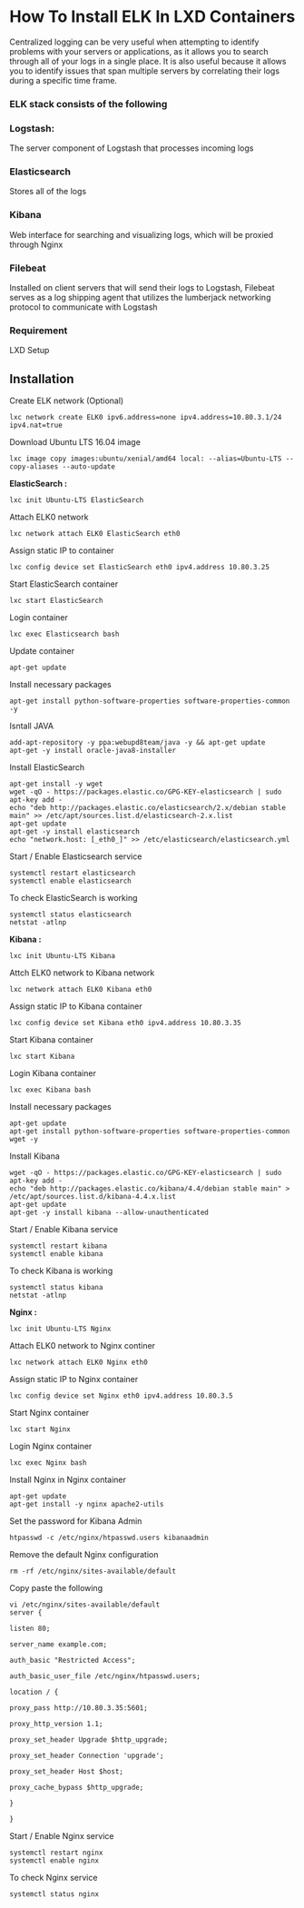 # How To Install ELK In LXD Containers

Centralized logging can be very useful when attempting to identify problems with your servers or applications, as it allows you to search through all of your logs in a single place. It is also useful because it allows you to identify issues that span multiple servers by correlating their logs during a specific time frame.

### ELK stack consists of the following

###  Logstash: 

The server component of Logstash that processes incoming logs

###  Elasticsearch

Stores all of the logs

### Kibana

Web interface for searching and visualizing logs, which will be proxied through Nginx

### Filebeat

Installed on client servers that will send their logs to Logstash, Filebeat serves as a log shipping agent that utilizes the lumberjack networking protocol to communicate with Logstash


### Requirement 

 LXD Setup
 
## Installation

Create ELK network (Optional)   

    lxc network create ELK0 ipv6.address=none ipv4.address=10.80.3.1/24 ipv4.nat=true

Download Ubuntu LTS 16.04 image

    lxc image copy images:ubuntu/xenial/amd64 local: --alias=Ubuntu-LTS --copy-aliases --auto-update

**ElasticSearch :**

	lxc init Ubuntu-LTS ElasticSearch

Attach ELK0 network

	lxc network attach ELK0 ElasticSearch eth0

Assign static IP to  container

	lxc config device set ElasticSearch eth0 ipv4.address 10.80.3.25

Start ElasticSearch container

	lxc start ElasticSearch

Login container

	lxc exec Elasticsearch bash

Update container

	apt-get update

Install necessary packages

	apt-get install python-software-properties software-properties-common -y

Isntall JAVA

	add-apt-repository -y ppa:webupd8team/java -y && apt-get update
	apt-get -y install oracle-java8-installer

Install ElasticSearch

	apt-get install -y wget
	wget -qO - https://packages.elastic.co/GPG-KEY-elasticsearch | sudo apt-key add -
	echo "deb http://packages.elastic.co/elasticsearch/2.x/debian stable main" >> /etc/apt/sources.list.d/elasticsearch-2.x.list
	apt-get update
	apt-get -y install elasticsearch
	echo "network.host: [_eth0_]" >> /etc/elasticsearch/elasticsearch.yml

Start / Enable Elasticsearch service

	systemctl restart elasticsearch
	systemctl enable elasticsearch
	

To check ElasticSearch is working

	systemctl status elasticsearch
	netstat -atlnp

**Kibana :**

	lxc init Ubuntu-LTS Kibana

Attch ELK0 network to Kibana network

	lxc network attach ELK0 Kibana eth0

Assign static IP to Kibana container

	lxc config device set Kibana eth0 ipv4.address 10.80.3.35

Start Kibana container

	lxc start Kibana

Login Kibana container

	lxc exec Kibana bash

Install necessary packages

	apt-get update
	apt-get install python-software-properties software-properties-common wget -y

Install Kibana

	wget -qO - https://packages.elastic.co/GPG-KEY-elasticsearch | sudo apt-key add -
	echo "deb http://packages.elastic.co/kibana/4.4/debian stable main" > /etc/apt/sources.list.d/kibana-4.4.x.list
	apt-get update
	apt-get -y install kibana --allow-unauthenticated

Start / Enable Kibana service

	systemctl restart kibana
	systemctl enable kibana

To check Kibana is working

	systemctl status kibana
	netstat -atlnp

**Nginx :**

	lxc init Ubuntu-LTS Nginx

Attach ELK0 network to Nginx continer

	lxc network attach ELK0 Nginx eth0

Assign static IP to Nginx container

	lxc config device set Nginx eth0 ipv4.address 10.80.3.5

Start Nginx container

	lxc start Nginx

Login Nginx container

	lxc exec Nginx bash

Install Nginx in Nginx container

	apt-get update
	apt-get install -y nginx apache2-utils

Set the password for Kibana Admin

	htpasswd -c /etc/nginx/htpasswd.users kibanaadmin

Remove the default Nginx configuration

	rm -rf /etc/nginx/sites-available/default

Copy paste the following

	vi /etc/nginx/sites-available/default
	server {

	listen 80;

	server_name example.com;

	auth_basic "Restricted Access";

	auth_basic_user_file /etc/nginx/htpasswd.users;

  	location / {

    proxy_pass http://10.80.3.35:5601;

    proxy_http_version 1.1;

    proxy_set_header Upgrade $http_upgrade;

    proxy_set_header Connection 'upgrade';

    proxy_set_header Host $host;

    proxy_cache_bypass $http_upgrade;    

  	}

	}

Start / Enable Nginx service

	systemctl restart nginx
	systemctl enable nginx

To check Nginx service

	systemctl status nginx